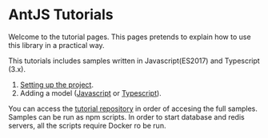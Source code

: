 # AntJS Tutorials

Welcome to the tutorial pages. This pages pretends to explain how to use this library in a practical way.

This tutorials includes samples written in Javascript(ES2017) and Typescript (3.x).

1. [Setting up the project](./1_setting_up_project.md).
2. Adding a model ([Javascript](./2_adding_a_model_js.md) or [Typescript](./2_adding_a_model_ts.md)).

You can access the [tutorial repository](https://github.com/notaphplover/ant-js-tutorial) in order of accesing the full samples. Samples can be run as npm scripts. In order to start database and redis servers, all the scripts require Docker ro be run.

